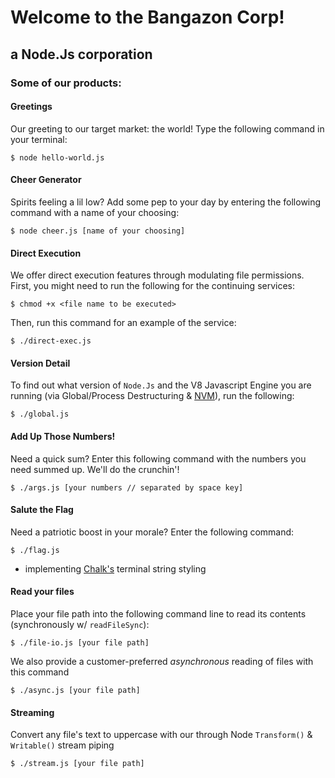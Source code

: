 # Welcome to the Bangazon Corp!
## a  Node.Js  corporation

### Some of our products:

#### Greetings
Our greeting to our target market: the world!
Type the following command in your terminal:
```
$ node hello-world.js
```

#### Cheer Generator
Spirits feeling a lil low? Add some pep to your day by entering the following command with a name of your choosing:
```
$ node cheer.js [name of your choosing]
```

#### Direct Execution
We offer direct execution features through modulating file permissions.
First, you might need to run the following for the continuing services: 
```
$ chmod +x <file name to be executed>
```
Then, run this command for an example of the service:
```
$ ./direct-exec.js
```

#### Version Detail
To find out what version of `Node.Js` and the V8 Javascript Engine you are running (via Global/Process Destructuring & [NVM](https://github.com/creationix/nvm/blob/master/README.md)), run the following:
```
$ ./global.js
```

#### Add Up Those Numbers!
Need a quick sum? Enter this following command with the numbers you need summed up.
We'll do the crunchin'!
```
$ ./args.js [your numbers // separated by space key]
```

#### Salute the Flag
Need a patriotic boost in your morale? Enter the following command:
```
$ ./flag.js
```
* implementing [Chalk's](https://www.npmjs.com/package/chalk) terminal string styling 

#### Read your files
Place your file path into the following command line to read its contents (synchronously w/ `readFileSync`):
```
$ ./file-io.js [your file path]
```

We also provide a customer-preferred *asynchronous* reading of files with this command
```
$ ./async.js [your file path]
```

#### Streaming
Convert any file's text to uppercase with our through Node `Transform()` & `Writable()` stream piping
```
$ ./stream.js [your file path]
```